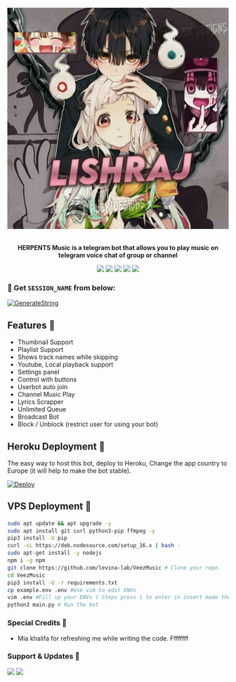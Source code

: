 <p align="center"><a href="https://t.me/LishRaj_Vc_Bot"><img src="https://github.com/AjayReddytheNoobDev/LishRajOP/blob/main/etc/IMG_20211018_230801_289.jpg"></a></p>
<p align="center">
    <br><b>HERPENTS Music is a telegram bot that allows you to play music on telegram voice chat of group or channel</b><br>
</p>
<p align="center">
    <a href="https://www.python.org/" alt="made-with-python"> <img src="https://img.shields.io/badge/Made%20with-Python-black.svg?style=flat-square&logo=python&logoColor=blue&color=red" /></a>
    <a href="https://github.com/AjayreddytheNoobdev/HERPENTSMUSICBOT/graphs/commit-activity" alt="Maintenance"> <img src="https://img.shields.io/badge/Maintained%3F-yes-red.svg?style=flat-square" /></a>
    <a href="https://github.com/AjayReddytheNoobDev/HERPENTSMUSICBOT/commits/main"> <img src="https://img.shields.io/github/last-commit/AjayReddytheNoobDev/HERPENTSMUSICBOT?color=red&logo=github&logoColor=blue&style=flat-square" /></a>
    <a href="https://github.com/AjayReddytheNoobDev/HERPENTSMUSICBOT/issues"> <img src="https://img.shields.io/github/issues/AjayReddytheNoobDev/HERPENTSMUSICBOT?color=red&logo=github&logoColor=blue&style=flat-square" /></a>
    <a href="https://github.com/AjayReddytheNoobDev/HERPENTSMUSICBOT/network/members"> <img src="https://img.shields.io/github/forks/AjayReddytheNoobDev/HERPENTSMUSICBOT?color=red&logo=github&logoColor=blue&style=flat-square" /></a>
</p>

### 🧪 Get `SESSION_NAME` from below:

[![GenerateString](https://img.shields.io/badge/repl.it-generateString-yellowgreen)](https://replit.com/@AjayReddyJ/HERPENTSMUSIC#main.py) 

## Features 🔮

- Thumbnail Support
- Playlist Support
- Shows track names while skipping
- Youtube, Local playback support
- Settings panel
- Control with buttons
- Userbot auto join
- Channel Music Play
- Lyrics Scrapper
- Unlimited Queue
- Broadcast Bot
- Block / Unblock (restrict user for using your bot)

## Heroku Deployment 💜
The easy way to host this bot, deploy to Heroku, Change the app country to Europe (it will help to make the bot stable).

[![Deploy](https://www.herokucdn.com/deploy/button.svg)](https://heroku.com/deploy?template=https://github.com/AjayReddytheNoobDev/LishRajOP)

## VPS Deployment 📡

```sh
sudo apt update && apt upgrade -y
sudo apt install git curl python3-pip ffmpeg -y
pip3 install -U pip
curl -sL https://deb.nodesource.com/setup_16.x | bash -
sudo apt-get install -y nodejs
npm i -g npm
git clone https://github.com/levina-lab/VeezMusic # Clone your repo.
cd VeezMusic
pip3 install -U -r requirements.txt
cp example.env .env #Use vim to edit ENVs
vim .env #Fill up your ENVs ( Steps press i to enter in insert mode then edit the file. Press Esc to exit the editing mode then type :wq! and press Enter key to save the file.)
python3 main.py # Run the bot
```

### Special Credits 💖
- Mia khalifa for refreshing me while writing the code. Ffffffff

### Support & Updates 🎑
<a href="https://t.me/SERPENT_BOTS_SUPPORT"><img src="https://img.shields.io/badge/Join-Group%20Support-blue.svg?style=for-the-badge&logo=Telegram"></a> <a href="https://t.me/SERPENT_BOTS"><img src="https://img.shields.io/badge/Join-Updates%20Channel-blue.svg?style=for-the-badge&logo=Telegram"></a>
